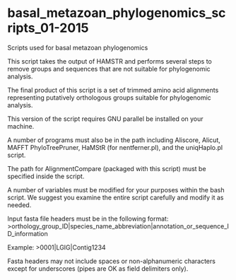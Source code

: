 # basal_metazoan_phylogenomics_scripts_01-2015
Scripts used for basal metazoan phylogenomics

This script takes the output of HAMSTR and performs several steps to remove groups and sequences that are not suitable for phylogenomic analysis.

The final product of this script is a set of trimmed amino acid alignments representing putatively orthologous groups suitable for phylogenomic analysis.

This version of the script requires GNU parallel be installed on your machine.

A number of programs must also be in the path including Aliscore, Alicut, MAFFT PhyloTreePruner, HaMStR (for nentferner.pl), and the uniqHaplo.pl script.

The path for AlignmentCompare (packaged with this script) must be specified inside the script. 

A number of variables must be modified for your purposes within the bash script. We suggest you examine the entire script carefully and modify it as needed.

Input fasta file headers must be in the following format: >orthology_group_ID|species_name_abbreviation|annotation_or_sequence_ID_information

Example: >0001|LGIG|Contig1234

Fasta headers may not include spaces or non-alphanumeric characters except for underscores (pipes are OK as field delimiters only).
